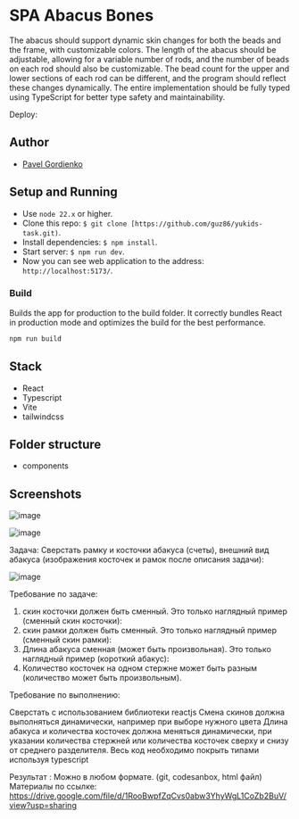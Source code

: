 # SPA Abacus Bones

 The abacus should support dynamic skin changes for both the beads and the frame, with customizable colors. The length of the abacus should be adjustable, allowing for a variable number of rods, and the number of beads on each rod should also be customizable. The bead count for the upper and lower sections of each rod can be different, and the program should reflect these changes dynamically. The entire implementation should be fully typed using TypeScript for better type safety and maintainability.
 
Deploy: 

## Author

- [Pavel Gordienko](https://github.com/gordienkodev)

## Setup and Running

- Use `node 22.x` or higher.
- Clone this repo: `$ git clone [https://github.com/guz86/yukids-task.git)`.
- Install dependencies: `$ npm install`.
- Start server: `$ npm run dev`.
- Now you can see web application to the address: `http://localhost:5173/`.

### Build

Builds the app for production to the build folder. It correctly bundles React in production mode and optimizes the build for the best performance.

```bash
npm run build
```

## Stack
- React
- Typescript
- Vite
- tailwindcss
 

## Folder structure

- components

## Screenshots

![image](https://github.com/user-attachments/assets/ba37e3da-ebcf-41f4-9e05-d5733df7d440)

![image](https://github.com/user-attachments/assets/e6a0a4cb-90e8-4c0f-96f9-27589c5923d3)


Задача:
Сверстать рамку и косточки абакуса (счеты), внешний вид абакуса (изображения косточек и рамок после описания задачи):

![image](https://github.com/user-attachments/assets/7b78a049-8236-4470-9933-3be99a5dc659)


Требование по задаче:
1) скин косточки должен быть сменный.
Это только наглядный пример (сменный скин косточки):
2) скин рамки должен быть сменный.
Это только наглядный пример (сменный скин рамки):
3) Длина абакуса сменная (может быть произвольная).
Это только наглядный пример (короткий абакус):
4) Количество косточек на одном стержне может быть разным (количество  может быть произвольным).

Требование по выполнению:

Сверстать с использованием библиотеки reactjs
Смена скинов должна выполняться динамически, например при выборе нужного цвета
Длина абакуса и количества косточек должна меняться динамически, при указании количества стержней или количества косточек сверху и снизу от среднего разделителя.
Весь код необходимо покрыть типами используя typescript

Результат :
	Можно в любом формате. (git, codesanbox, html файл)
Материалы по ссылке: https://drive.google.com/file/d/1RooBwpfZqCvs0abw3YhyWgL1CoZb2BuV/view?usp=sharing




